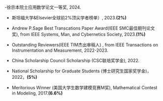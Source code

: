 

  
-徐宗本院士应用数学论文一等奖, 2024.
- 斯坦福大学&Elsevier全球前2%顶尖学者榜单）, 2023.**(2%)**

-  Andrew P.Sage Best Transcations Paper Award(IEEE SMC最佳期刊论文奖), from IEEE Systems, Man, and Cybernetics Society, 2023.**(1%)**

- Outstanding Reviewers(IEEE TIM杰出审稿人) , from IEEE Transactions on Instrumentation and Measurement, 2022-2023.

- China Scholarship Council Scholarship (CSC联培奖学金), 2022.
  
- National Scholarship for Graduate Students (博士研究生国家奖学金)，2022，**(5%)**


- Meritorious Winner (美国大学生数学建模竞赛M奖), Mathematical Contest in Modeling, 2017.**(6.6%)**
  
